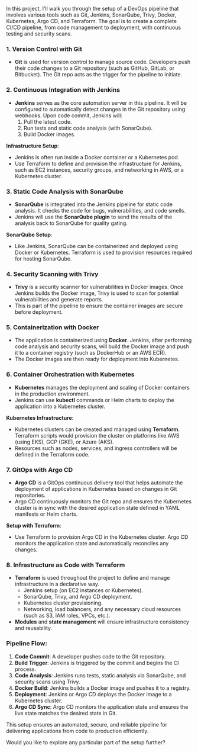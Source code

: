 In this project, I'll walk you through the setup of a DevOps pipeline that involves various tools such as Git, Jenkins, SonarQube, Trivy, Docker, Kubernetes, Argo CD, and Terraform. The goal is to create a complete CI/CD pipeline, from code management to deployment, with continuous testing and security scans.

### 1. **Version Control with Git**
   - **Git** is used for version control to manage source code. Developers push their code changes to a Git repository (such as GitHub, GitLab, or Bitbucket). The Git repo acts as the trigger for the pipeline to initiate.

### 2. **Continuous Integration with Jenkins**
   - **Jenkins** serves as the core automation server in this pipeline. It will be configured to automatically detect changes in the Git repository using webhooks. Upon code commit, Jenkins will:
     1. Pull the latest code.
     2. Run tests and static code analysis (with SonarQube).
     3. Build Docker images.

   **Infrastructure Setup**: 
   - Jenkins is often run inside a Docker container or a Kubernetes pod.
   - Use Terraform to define and provision the infrastructure for Jenkins, such as EC2 instances, security groups, and networking in AWS, or a Kubernetes cluster.

### 3. **Static Code Analysis with SonarQube**
   - **SonarQube** is integrated into the Jenkins pipeline for static code analysis. It checks the code for bugs, vulnerabilities, and code smells.
   - Jenkins will use the **SonarQube plugin** to send the results of the analysis back to SonarQube for quality gating.

   **SonarQube Setup**:
   - Like Jenkins, SonarQube can be containerized and deployed using Docker or Kubernetes. Terraform is used to provision resources required for hosting SonarQube.

### 4. **Security Scanning with Trivy**
   - **Trivy** is a security scanner for vulnerabilities in Docker images. Once Jenkins builds the Docker image, Trivy is used to scan for potential vulnerabilities and generate reports.
   - This is part of the pipeline to ensure the container images are secure before deployment.

### 5. **Containerization with Docker**
   - The application is containerized using **Docker**. Jenkins, after performing code analysis and security scans, will build the Docker image and push it to a container registry (such as DockerHub or an AWS ECR).
   - The Docker images are then ready for deployment into Kubernetes.

### 6. **Container Orchestration with Kubernetes**
   - **Kubernetes** manages the deployment and scaling of Docker containers in the production environment.
   - Jenkins can use **kubectl** commands or Helm charts to deploy the application into a Kubernetes cluster.

   **Kubernetes Infrastructure**:
   - Kubernetes clusters can be created and managed using **Terraform**. Terraform scripts would provision the cluster on platforms like AWS (using EKS), GCP (GKE), or Azure (AKS).
   - Resources such as nodes, services, and ingress controllers will be defined in the Terraform code.

### 7. **GitOps with Argo CD**
   - **Argo CD** is a GitOps continuous delivery tool that helps automate the deployment of applications in Kubernetes based on changes in Git repositories.
   - Argo CD continuously monitors the Git repo and ensures the Kubernetes cluster is in sync with the desired application state defined in YAML manifests or Helm charts.

   **Setup with Terraform**:
   - Use Terraform to provision Argo CD in the Kubernetes cluster. Argo CD monitors the application state and automatically reconciles any changes.

### 8. **Infrastructure as Code with Terraform**
   - **Terraform** is used throughout the project to define and manage infrastructure in a declarative way.
     - Jenkins setup (on EC2 instances or Kubernetes).
     - SonarQube, Trivy, and Argo CD deployment.
     - Kubernetes cluster provisioning.
     - Networking, load balancers, and any necessary cloud resources (such as S3, IAM roles, VPCs, etc.).
   - **Modules** and **state management** will ensure infrastructure consistency and reusability.

### Pipeline Flow:
1. **Code Commit**: A developer pushes code to the Git repository.
2. **Build Trigger**: Jenkins is triggered by the commit and begins the CI process.
3. **Code Analysis**: Jenkins runs tests, static analysis via SonarQube, and security scans using Trivy.
4. **Docker Build**: Jenkins builds a Docker image and pushes it to a registry.
5. **Deployment**: Jenkins or Argo CD deploys the Docker image to a Kubernetes cluster.
6. **Argo CD Sync**: Argo CD monitors the application state and ensures the live state matches the desired state in Git.

This setup ensures an automated, secure, and reliable pipeline for delivering applications from code to production efficiently.

Would you like to explore any particular part of the setup further?
